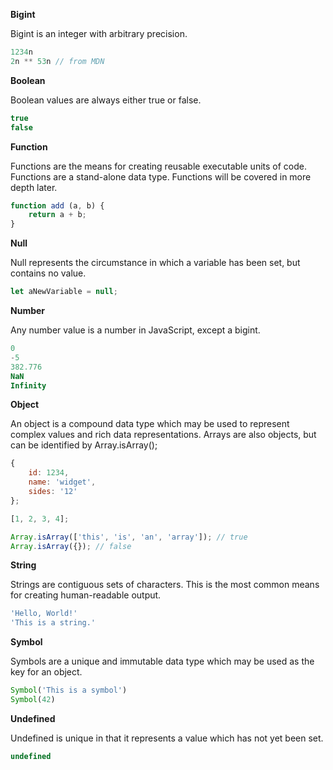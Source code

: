 <!--bl
(filemeta
    (title "Value Types"))
/bl-->
**Bigint**

Bigint is an integer with arbitrary precision.

```javascript
1234n
2n ** 53n // from MDN
```

**Boolean**

Boolean values are always either true or false.

```javascript
true
false
```

**Function**

Functions are the means for creating reusable executable units of code. Functions are a stand-alone data type. Functions will be covered in more depth later.

```javascript
function add (a, b) {
    return a + b;
}
```

**Null**

Null represents the circumstance in which a variable has been set, but contains no value.

```javascript
let aNewVariable = null;
```

**Number**

Any number value is a number in JavaScript, except a bigint.

```javascript
0
-5
382.776
NaN
Infinity
```

**Object**

An object is a compound data type which may be used to represent complex values and rich data representations.  Arrays are also objects, but can be identified by Array.isArray();

```javascript
{
    id: 1234,
    name: 'widget',
    sides: '12'
};

[1, 2, 3, 4];

Array.isArray(['this', 'is', 'an', 'array']); // true
Array.isArray({}); // false
```

**String**

Strings are contiguous sets of characters.  This is the most common means for creating human-readable output.

```javascript
'Hello, World!'
'This is a string.'
```

**Symbol**

Symbols are a unique and immutable data type which may be used as the key for an object.

```javascript
Symbol('This is a symbol')
Symbol(42)
```

**Undefined**

Undefined is unique in that it represents a value which has not yet been set.

```javascript
undefined
```

